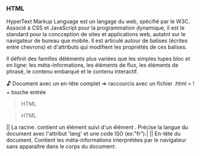 ### HTML

HyperText Markup Language est un langage du web, spécifié par le W3C. Associé à CSS et JavaScript pour la programmation dynamique, il est le standard pour la concception de sites et applications web, autatnt sur le navigateur de bureau que mobile. Il est articulé autour de balises (écrites entre chevrons) et d'attributs qui modifient les propriétés de ces balises.

Il définit des familles déléments plus variées que les simples tupes bloc et en ligne: les méta-informations, les éléments de flux, les éléments de phrasé, le contenu embarqué et le contenu interactif.

:unlock: Document avec un en-tête complet => raccourcis avec un fichier .html = ! + touche entrée

> HTML

<!DOCTYPE html>
<html lang="en">
<head>
    <meta charset="UTF-8">
    <meta name="viewport" content="width=device-width, initial-scale=1.0">
    <title>Document</title>
</head>
<body>
    
</body>
</html>

> HTML

|<html>| La racine. contient un élément <head> suivi d'un élément <body>. Précise la langue du document avec l'attribut 'lang' et une code ISO (ex:"fr").|
|<head>| En-tête du document. Contient les méta-informations interprétées par le navigateur sans apparaître dans le corps du document: <title>, <meta>, <link>, <style>, <script>.|
|<body>| Corps du document. Contient toutes les autres balises HTML: texte, blocs, images, titres, médias, formulaire, ...|
|<title>| Titre du document. Affiché par le navigateur et indexé par les moteurs de recherche. Doit toujours être présent dans <head>.|
|<meta>| Méta-données. Apporte des informations (mots-clés, description, auteur) dans l'en-tête <head> que les navigateurs et robots vont exploiter.|
|<script>| Script. Contient un script (JavaScript) ou fait référence à un fichier externe avec l'attribut src t bien d'autres.|
